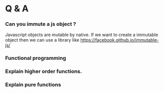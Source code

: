 # Q & A

### Can you immute a js object ?

Javascript objects are mutable by native. If we want to create a immutable object then we can use a library like https://facebook.github.io/immutable-js/

### Functional programming

### Explain higher order functions.


### Explain pure functions




